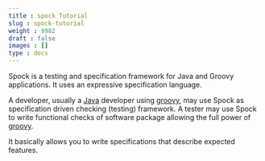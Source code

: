 ```yaml
---
title : spock Tutorial
slug : spock-tutorial
weight : 9982
draft : false
images : []
type : docs
---
```


Spock is a testing and specification framework for Java and Groovy applications. It uses an expressive specification language. 

A developer, usually a [Java][1] developer using [groovy][2], may use Spock as specification driven checking (testing) framework. A tester may use Spock to write functional checks of software package allowing the full power of [groovy][2].

It basically allows you to write specifications that describe expected features.

  [1]: https://www.wikiod.com/java/getting-started-with-java-language
  [2]: https://www.wikiod.com/groovy/getting-started-with-groovy


